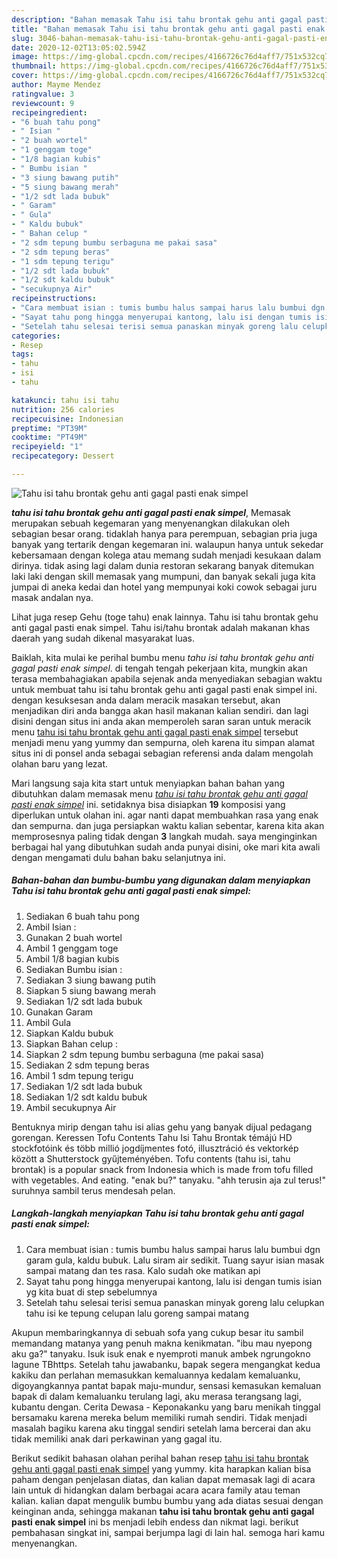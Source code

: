 ```yaml
---
description: "Bahan memasak Tahu isi tahu brontak gehu anti gagal pasti enak simpel, Enak Banget"
title: "Bahan memasak Tahu isi tahu brontak gehu anti gagal pasti enak simpel, Enak Banget"
slug: 3046-bahan-memasak-tahu-isi-tahu-brontak-gehu-anti-gagal-pasti-enak-simpel-enak-banget
date: 2020-12-02T13:05:02.594Z
image: https://img-global.cpcdn.com/recipes/4166726c76d4aff7/751x532cq70/tahu-isi-tahu-brontak-gehu-anti-gagal-pasti-enak-simpel-foto-resep-utama.jpg
thumbnail: https://img-global.cpcdn.com/recipes/4166726c76d4aff7/751x532cq70/tahu-isi-tahu-brontak-gehu-anti-gagal-pasti-enak-simpel-foto-resep-utama.jpg
cover: https://img-global.cpcdn.com/recipes/4166726c76d4aff7/751x532cq70/tahu-isi-tahu-brontak-gehu-anti-gagal-pasti-enak-simpel-foto-resep-utama.jpg
author: Mayme Mendez
ratingvalue: 3
reviewcount: 9
recipeingredient:
- "6 buah tahu pong"
- " Isian "
- "2 buah wortel"
- "1 genggam toge"
- "1/8 bagian kubis"
- " Bumbu isian "
- "3 siung bawang putih"
- "5 siung bawang merah"
- "1/2 sdt lada bubuk"
- " Garam"
- " Gula"
- " Kaldu bubuk"
- " Bahan celup "
- "2 sdm tepung bumbu serbaguna me pakai sasa"
- "2 sdm tepung beras"
- "1 sdm tepung terigu"
- "1/2 sdt lada bubuk"
- "1/2 sdt kaldu bubuk"
- "secukupnya Air"
recipeinstructions:
- "Cara membuat isian : tumis bumbu halus sampai harus lalu bumbui dgn garam gula, kaldu bubuk. Lalu siram air sedikit. Tuang sayur isian masak sampai matang dan tes rasa. Kalo sudah oke matikan api"
- "Sayat tahu pong hingga menyerupai kantong, lalu isi dengan tumis isian yg kita buat di step sebelumnya"
- "Setelah tahu selesai terisi semua panaskan minyak goreng lalu celupkan tahu isi ke tepung celupan lalu goreng sampai matang"
categories:
- Resep
tags:
- tahu
- isi
- tahu

katakunci: tahu isi tahu 
nutrition: 256 calories
recipecuisine: Indonesian
preptime: "PT39M"
cooktime: "PT49M"
recipeyield: "1"
recipecategory: Dessert

---
```



![Tahu isi tahu brontak gehu anti gagal pasti enak simpel](https://img-global.cpcdn.com/recipes/4166726c76d4aff7/751x532cq70/tahu-isi-tahu-brontak-gehu-anti-gagal-pasti-enak-simpel-foto-resep-utama.jpg)

<b><i>tahu isi tahu brontak gehu anti gagal pasti enak simpel</i></b>, Memasak merupakan sebuah kegemaran yang menyenangkan dilakukan oleh sebagian besar orang. tidaklah hanya para perempuan, sebagian pria juga banyak yang tertarik dengan kegemaran ini. walaupun hanya untuk sekedar kebersamaan dengan kolega atau memang sudah menjadi kesukaan dalam dirinya. tidak asing lagi dalam dunia restoran sekarang banyak ditemukan laki laki dengan skill memasak yang mumpuni, dan banyak sekali juga kita jumpai di aneka kedai dan hotel yang mempunyai koki cowok sebagai juru masak andalan nya.

Lihat juga resep Gehu (toge tahu) enak lainnya. Tahu isi tahu brontak gehu anti gagal pasti enak simpel. Tahu isi/tahu brontak adalah makanan khas daerah yang sudah dikenal masyarakat luas.

Baiklah, kita mulai ke perihal bumbu menu <i>tahu isi tahu brontak gehu anti gagal pasti enak simpel</i>. di tengah tengah pekerjaan kita, mungkin akan terasa membahagiakan apabila sejenak anda menyediakan sebagian waktu untuk membuat tahu isi tahu brontak gehu anti gagal pasti enak simpel ini. dengan kesuksesan anda dalam meracik masakan tersebut, akan menjadikan diri anda bangga akan hasil makanan kalian sendiri. dan lagi disini dengan situs ini anda akan memperoleh saran saran untuk meracik menu <u>tahu isi tahu brontak gehu anti gagal pasti enak simpel</u> tersebut menjadi menu yang yummy dan sempurna, oleh karena itu simpan alamat situs ini di ponsel anda sebagai sebagian referensi anda dalam mengolah olahan baru yang lezat.


Mari langsung saja kita start untuk menyiapkan bahan bahan yang dibutuhkan dalam memasak menu <u><i>tahu isi tahu brontak gehu anti gagal pasti enak simpel</i></u> ini. setidaknya bisa disiapkan <b>19</b> komposisi yang diperlukan untuk olahan ini. agar nanti dapat membuahkan rasa yang enak dan sempurna. dan juga persiapkan waktu kalian sebentar, karena kita akan memprosesnya paling tidak dengan <b>3</b> langkah mudah. saya menginginkan berbagai hal yang dibutuhkan sudah anda punyai disini, oke mari kita awali dengan mengamati dulu bahan baku selanjutnya ini.

<!--inarticleads1-->

##### Bahan-bahan dan bumbu-bumbu yang digunakan dalam menyiapkan Tahu isi tahu brontak gehu anti gagal pasti enak simpel:

1. Sediakan 6 buah tahu pong
1. Ambil  Isian :
1. Gunakan 2 buah wortel
1. Ambil 1 genggam toge
1. Ambil 1/8 bagian kubis
1. Sediakan  Bumbu isian :
1. Sediakan 3 siung bawang putih
1. Siapkan 5 siung bawang merah
1. Sediakan 1/2 sdt lada bubuk
1. Gunakan  Garam
1. Ambil  Gula
1. Siapkan  Kaldu bubuk
1. Siapkan  Bahan celup :
1. Siapkan 2 sdm tepung bumbu serbaguna (me pakai sasa)
1. Sediakan 2 sdm tepung beras
1. Ambil 1 sdm tepung terigu
1. Sediakan 1/2 sdt lada bubuk
1. Sediakan 1/2 sdt kaldu bubuk
1. Ambil secukupnya Air


Bentuknya mirip dengan tahu isi alias gehu yang banyak dijual pedagang gorengan. Keressen Tofu Contents Tahu Isi Tahu Brontak témájú HD stockfotóink és több millió jogdíjmentes fotó, illusztráció és vektorkép között a Shutterstock gyűjteményében. Tofu contents (tahu isi, tahu brontak) is a popular snack from Indonesia which is made from tofu filled with vegetables. And eating. &#34;enak bu?&#34; tanyaku. &#34;ahh terusin aja zul terus!&#34; suruhnya sambil terus mendesah pelan. 

<!--inarticleads2-->

##### Langkah-langkah menyiapkan Tahu isi tahu brontak gehu anti gagal pasti enak simpel:

1. Cara membuat isian : tumis bumbu halus sampai harus lalu bumbui dgn garam gula, kaldu bubuk. Lalu siram air sedikit. Tuang sayur isian masak sampai matang dan tes rasa. Kalo sudah oke matikan api
1. Sayat tahu pong hingga menyerupai kantong, lalu isi dengan tumis isian yg kita buat di step sebelumnya
1. Setelah tahu selesai terisi semua panaskan minyak goreng lalu celupkan tahu isi ke tepung celupan lalu goreng sampai matang


Akupun membaringkannya di sebuah sofa yang cukup besar itu sambil memandang matanya yang penuh makna kenikmatan. &#34;ibu mau nyepong aku ga?&#34; tanyaku. Isuk isuk enak e nyemproti manuk ambek ngrungokno lagune TBhttps. Setelah tahu jawabanku, bapak segera mengangkat kedua kakiku dan perlahan memasukkan kemaluannya kedalam kemaluanku, digoyangkannya pantat bapak maju-mundur, sensasi kemasukan kemaluan bapak di dalam kemaluanku terulang lagi, aku merasa terangsang lagi, kubantu dengan. Cerita Dewasa - Keponakanku yang baru menikah tinggal bersamaku karena mereka belum memiliki rumah sendiri. Tidak menjadi masalah bagiku karena aku tinggal sendiri setelah lama bercerai dan aku tidak memiliki anak dari perkawinan yang gagal itu. 

Berikut sedikit bahasan olahan perihal bahan resep <u>tahu isi tahu brontak gehu anti gagal pasti enak simpel</u> yang yummy. kita harapkan kalian bisa paham dengan penjelasan diatas, dan kalian dapat memasak lagi di acara lain untuk di hidangkan dalam berbagai acara acara family atau teman kalian. kalian dapat mengulik bumbu bumbu yang ada diatas sesuai dengan keinginan anda, sehingga makanan <b>tahu isi tahu brontak gehu anti gagal pasti enak simpel</b> ini bs menjadi lebih endess dan nikmat lagi. berikut pembahasan singkat ini, sampai berjumpa lagi di lain hal. semoga hari kamu menyenangkan.
